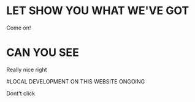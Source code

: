 # LET SHOW YOU WHAT WE'VE GOT

Come on!

# CAN YOU SEE

Really nice right

#LOCAL DEVELOPMENT ON THIS WEBSITE ONGOING

Dont't click
